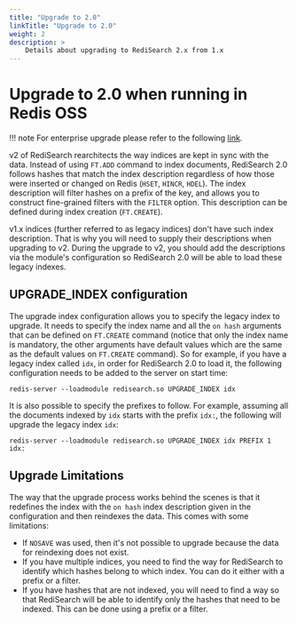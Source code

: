 ```yaml
---
title: "Upgrade to 2.0"
linkTitle: "Upgrade to 2.0"
weight: 2
description: >
    Details about upgrading to RediSearch 2.x from 1.x
---
```


# Upgrade to 2.0 when running in Redis OSS

!!! note
    For enterprise upgrade please refer to the following [link](https://docs.redislabs.com/latest/modules/redisearch/).


v2 of RediSearch rearchitects the way indices are kept in sync with the data. Instead of using `FT.ADD` command to index documents, RediSearch 2.0 follows hashes that match the index description regardless of how those were inserted or changed on Redis (`HSET`, `HINCR`, `HDEL`). The index description will filter hashes on a prefix of the key, and allows you to construct fine-grained filters with the `FILTER` option. This description can be defined during index creation (`FT.CREATE`). 

v1.x indices (further referred to as legacy indices) don't have such index description. That is why you will need to supply their descriptions when upgrading to v2. During the upgrade to v2, you should add the descriptions via the module's configuration so RediSearch 2.0 will be able to load these legacy indexes.

## UPGRADE_INDEX configuration

The upgrade index configuration allows you to specify the legacy index to upgrade. It needs to specify the index name and all the `on hash` arguments that can be defined on `FT.CREATE` command (notice that only the index name is mandatory, the other arguments have default values which are the same as the default values on `FT.CREATE` command). So for example, if you have a legacy index called `idx`, in order for RediSearch 2.0 to load it, the following configuration needs to be added to the server on start time:
```
redis-server --loadmodule redisearch.so UPGRADE_INDEX idx
```

It is also possible to specify the prefixes to follow. For example, assuming all the documents indexed by `idx` starts with the prefix `idx:`, the following will upgrade the legacy index `idx`:
```
redis-server --loadmodule redisearch.so UPGRADE_INDEX idx PREFIX 1 idx:
```

## Upgrade Limitations

The way that the upgrade process works behind the scenes is that it redefines the index with the `on hash` index description given in the configuration and then reindexes the data. This comes with some limitations:

* If `NOSAVE` was used, then it's not possible to upgrade because the data for reindexing does not exist.
* If you have multiple indices, you need to find the way for RediSearch to identify which hashes belong to which index. You can do it either with a prefix or a filter.
* If you have hashes that are not indexed, you will need to find a way so that RediSearch will be able to identify only the hashes that need to be indexed. This can be done using a prefix or a filter.
